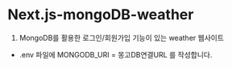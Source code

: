 # Next.js-mongoDB-weather
1. MongoDB를 활용한 로그인/회원가입 기능이 있는 weather 웹사이트
- .env 파일에 MONGODB_URI = 몽고DB연결URL 를 작성합니다.
